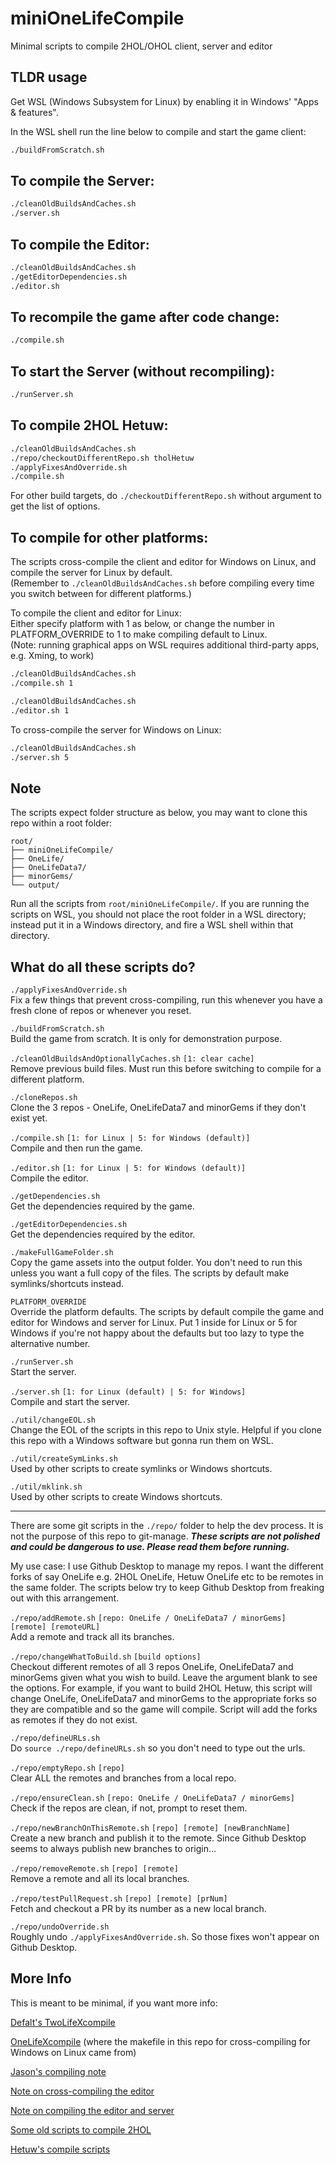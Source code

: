 # miniOneLifeCompile

Minimal scripts to compile 2HOL/OHOL client, server and editor

## TLDR usage

Get WSL (Windows Subsystem for Linux) by enabling it in Windows' "Apps & features".

In the WSL shell run the line below to compile and start the game client:

```bash
./buildFromScratch.sh
```

## To compile the Server:

```bash
./cleanOldBuildsAndCaches.sh
./server.sh
```

## To compile the Editor:

```bash
./cleanOldBuildsAndCaches.sh
./getEditorDependencies.sh
./editor.sh
```

## To recompile the game after code change:

```bash
./compile.sh
```

## To start the Server (without recompiling):

```bash
./runServer.sh
```

## To compile 2HOL Hetuw:

```bash
./cleanOldBuildsAndCaches.sh
./repo/checkoutDifferentRepo.sh tholHetuw
./applyFixesAndOverride.sh
./compile.sh
```

For other build targets, do `./checkoutDifferentRepo.sh` without argument to get the list of options.

## To compile for other platforms:

The scripts cross-compile the client and editor for Windows on Linux, and compile the server for Linux by default.  
(Remember to `./cleanOldBuildsAndCaches.sh` before compiling every time you switch between for different platforms.)

To compile the client and editor for Linux:  
Either specify platform with 1 as below, or change the number in PLATFORM_OVERRIDE to 1 to make compiling default to Linux.  
(Note: running graphical apps on WSL requires additional third-party apps, e.g. Xming, to work)

```bash
./cleanOldBuildsAndCaches.sh
./compile.sh 1
```

```bash
./cleanOldBuildsAndCaches.sh
./editor.sh 1
```

To cross-compile the server for Windows on Linux:

```bash
./cleanOldBuildsAndCaches.sh
./server.sh 5
```

## Note 

The scripts expect folder structure as below, you may want to clone this repo within a root folder:
```
root/
├── miniOneLifeCompile/
├── OneLife/
├── OneLifeData7/
├── minorGems/
└── output/
```

Run all the scripts from `root/miniOneLifeCompile/`. If you are running the scripts on WSL, you should not place the root folder in a WSL directory; instead put it in a Windows directory, and fire a WSL shell within that directory.

## What do all these scripts do?

`./applyFixesAndOverride.sh`  
Fix a few things that prevent cross-compiling, run this whenever you have a fresh clone of repos or whenever you reset.

`./buildFromScratch.sh`  
Build the game from scratch. It is only for demonstration purpose.

`./cleanOldBuildsAndOptionallyCaches.sh` `[1: clear cache]`  
Remove previous build files. Must run this before switching to compile for a different platform.

`./cloneRepos.sh`  
Clone the 3 repos - OneLife, OneLifeData7 and minorGems if they don't exist yet.

`./compile.sh` `[1: for Linux | 5: for Windows (default)]`  
Compile and then run the game.

`./editor.sh` `[1: for Linux | 5: for Windows (default)]`  
Compile the editor.

`./getDependencies.sh`  
Get the dependencies required by the game.

`./getEditorDependencies.sh`  
Get the dependencies required by the editor.

`./makeFullGameFolder.sh`  
Copy the game assets into the output folder. You don't need to run this unless you want a full copy of the files. The scripts by default make symlinks/shortcuts instead.

`PLATFORM_OVERRIDE`  
Override the platform defaults. The scripts by default compile the game and editor for Windows and server for Linux. Put 1 inside for Linux or 5 for Windows if you're not happy about the defaults but too lazy to type the alternative number.

`./runServer.sh`  
Start the server.

`./server.sh` `[1: for Linux (default) | 5: for Windows]`  
Compile and start the server.

`./util/changeEOL.sh`  
Change the EOL of the scripts in this repo to Unix style. Helpful if you clone this repo with a Windows software but gonna run them on WSL.

`./util/createSymLinks.sh`  
Used by other scripts to create symlinks or Windows shortcuts.

`./util/mklink.sh`  
Used by other scripts to create Windows shortcuts.

---

There are some git scripts in the `./repo/` folder to help the dev process. It is not the purpose of this repo to git-manage. ***These scripts are not polished and could be dangerous to use. Please read them before running.***

My use case: I use Github Desktop to manage my repos. I want the different forks of say OneLife e.g. 2HOL OneLife, Hetuw OneLife etc to be remotes in the same folder. The scripts below try to keep Github Desktop from freaking out with this arrangement.

`./repo/addRemote.sh`  `[repo: OneLife / OneLifeData7 / minorGems] [remote] [remoteURL]`  
Add a remote and track all its branches.

`./repo/changeWhatToBuild.sh` `[build options]`  
Checkout different remotes of all 3 repos OneLife, OneLifeData7 and minorGems given what you wish to build. Leave the argument blank to see the options. For example, if you want to build 2HOL Hetuw, this script will change OneLife, OneLifeData7 and minorGems to the appropriate forks so they are compatible and so the game will compile. Script will add the forks as remotes if they do not exist.

`./repo/defineURLs.sh`  
Do `source ./repo/defineURLs.sh` so you don't need to type out the urls.

`./repo/emptyRepo.sh` `[repo]`  
Clear ALL the remotes and branches from a local repo.

`./repo/ensureClean.sh` `[repo: OneLife / OneLifeData7 / minorGems]`  
Check if the repos are clean, if not, prompt to reset them.

`./repo/newBranchOnThisRemote.sh`  `[repo] [remote] [newBranchName]`  
Create a new branch and publish it to the remote. Since Github Desktop seems to always publish new branches to origin...

`./repo/removeRemote.sh`  `[repo] [remote]`  
Remove a remote and all its local branches.

`./repo/testPullRequest.sh`  `[repo] [remote] [prNum]`  
Fetch and checkout a PR by its number as a new local branch.

`./repo/undoOverride.sh`  
Roughly undo `./applyFixesAndOverride.sh`. So those fixes won't appear on Github Desktop.


## More Info

This is meant to be minimal, if you want more info:

[Defalt's TwoLifeXcompile](https://github.com/Defalt36/TwoLifeXcompile)

[OneLifeXcompile](https://github.com/Joriom/OneLifeXcompile) (where the makefile in this repo for cross-compiling for Windows on Linux came from)

[Jason's compiling note](http://onehouronelife.com/compileNotes.php?nocounter=1)

[Note on cross-compiling the editor](https://github.com/jasonrohrer/OneLife/blob/dba27afbcee804026962f9fae319540f45fd6e42/documentation/devProcess/mingwNotes.txt)

[Note on compiling the editor and server](https://github.com/jasonrohrer/OneLife/blob/dba27afbcee804026962f9fae319540f45fd6e42/documentation/EditorAndServerBuildNotes.txt)

[Some old scripts to compile 2HOL](https://github.com/twohoursonelife/2HOL)

[Hetuw's compile scripts](https://github.com/hetuw/OneLife/tree/master/scripts/hetuwScripts)
